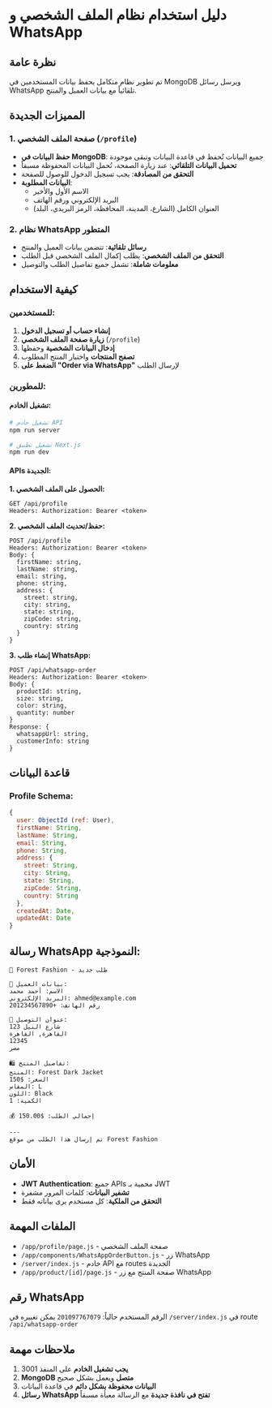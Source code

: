 # دليل استخدام نظام الملف الشخصي و WhatsApp

## نظرة عامة
تم تطوير نظام متكامل يحفظ بيانات المستخدمين في MongoDB ويرسل رسائل WhatsApp تلقائياً مع بيانات العميل والمنتج.

## المميزات الجديدة

### 1. صفحة الملف الشخصي (`/profile`)
- **حفظ البيانات في MongoDB**: جميع البيانات تُحفظ في قاعدة البيانات وتبقى موجودة
- **تحميل البيانات التلقائي**: عند زيارة الصفحة، تُحمل البيانات المحفوظة مسبقاً
- **التحقق من المصادقة**: يجب تسجيل الدخول للوصول للصفحة
- **البيانات المطلوبة**:
  - الاسم الأول والأخير
  - البريد الإلكتروني ورقم الهاتف
  - العنوان الكامل (الشارع، المدينة، المحافظة، الرمز البريدي، البلد)

### 2. نظام WhatsApp المتطور
- **رسائل تلقائية**: تتضمن بيانات العميل والمنتج
- **التحقق من الملف الشخصي**: يطلب إكمال الملف الشخصي قبل الطلب
- **معلومات شاملة**: تشمل جميع تفاصيل الطلب والتوصيل

## كيفية الاستخدام

### للمستخدمين:
1. **إنشاء حساب أو تسجيل الدخول**
2. **زيارة صفحة الملف الشخصي** (`/profile`)
3. **إدخال البيانات الشخصية** وحفظها
4. **تصفح المنتجات** واختيار المنتج المطلوب
5. **الضغط على "Order via WhatsApp"** لإرسال الطلب

### للمطورين:

#### تشغيل الخادم:
```bash
# تشغيل خادم API
npm run server

# تشغيل تطبيق Next.js
npm run dev
```

#### APIs الجديدة:

**1. الحصول على الملف الشخصي:**
```
GET /api/profile
Headers: Authorization: Bearer <token>
```

**2. حفظ/تحديث الملف الشخصي:**
```
POST /api/profile
Headers: Authorization: Bearer <token>
Body: {
  firstName: string,
  lastName: string,
  email: string,
  phone: string,
  address: {
    street: string,
    city: string,
    state: string,
    zipCode: string,
    country: string
  }
}
```

**3. إنشاء طلب WhatsApp:**
```
POST /api/whatsapp-order
Headers: Authorization: Bearer <token>
Body: {
  productId: string,
  size: string,
  color: string,
  quantity: number
}
Response: {
  whatsappUrl: string,
  customerInfo: string
}
```

## قاعدة البيانات

### Profile Schema:
```javascript
{
  user: ObjectId (ref: User),
  firstName: String,
  lastName: String,
  email: String,
  phone: String,
  address: {
    street: String,
    city: String,
    state: String,
    zipCode: String,
    country: String
  },
  createdAt: Date,
  updatedAt: Date
}
```

## رسالة WhatsApp النموذجية:
```
🌲 Forest Fashion - طلب جديد

👤 بيانات العميل:
الاسم: أحمد محمد
البريد الإلكتروني: ahmed@example.com
رقم الهاتف: +201234567890

📍 عنوان التوصيل:
123 شارع النيل
القاهرة, القاهرة
12345
مصر

🛍️ تفاصيل المنتج:
المنتج: Forest Dark Jacket
السعر: $150
المقاس: L
اللون: Black
الكمية: 1

💰 إجمالي الطلب: $150.00

---
تم إرسال هذا الطلب من موقع Forest Fashion
```

## الأمان
- **JWT Authentication**: جميع APIs محمية بـ JWT
- **تشفير البيانات**: كلمات المرور مشفرة
- **التحقق من الملكية**: كل مستخدم يرى بياناته فقط

## الملفات المهمة
- `/app/profile/page.js` - صفحة الملف الشخصي
- `/app/components/WhatsAppOrderButton.js` - زر WhatsApp
- `/server/index.js` - خادم API مع routes الجديدة
- `/app/product/[id]/page.js` - صفحة المنتج مع زر WhatsApp

## رقم WhatsApp
الرقم المستخدم حالياً: `201097767079`
يمكن تغييره في `/server/index.js` في route `/api/whatsapp-order`

## ملاحظات مهمة
1. **يجب تشغيل الخادم** على المنفذ 3001
2. **MongoDB متصل** ويعمل بشكل صحيح
3. **البيانات محفوظة بشكل دائم** في قاعدة البيانات
4. **رسائل WhatsApp تفتح في نافذة جديدة** مع الرسالة معبأة مسبقاً